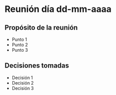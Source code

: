 # Reunión día dd-mm-aaaa

## Propósito de la reunión
- Punto 1
- Punto 2
- Punto 3

## Decisiones tomadas
- Decisión 1
- Decisión 2
- Decisión 3
